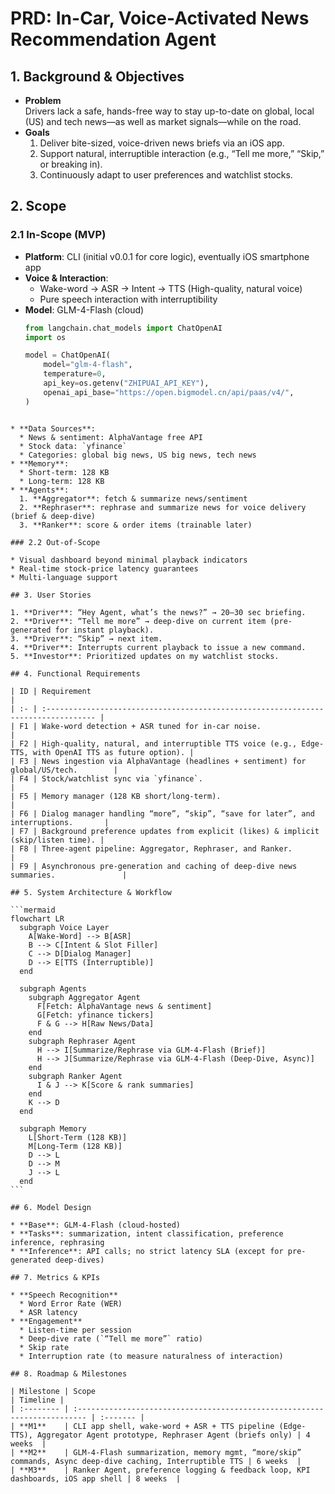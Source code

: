 # PRD: In-Car, Voice-Activated News Recommendation Agent

## 1. Background & Objectives
- **Problem**  
  Drivers lack a safe, hands-free way to stay up-to-date on global, local (US) and tech news—as well as market signals—while on the road.  
- **Goals**  
  1. Deliver bite-sized, voice-driven news briefs via an iOS app.
  2. Support natural, interruptible interaction (e.g., “Tell me more,” “Skip,” or breaking in).
  3. Continuously adapt to user preferences and watchlist stocks.

## 2. Scope

### 2.1 In-Scope (MVP)
- **Platform**: CLI (initial v0.0.1 for core logic), eventually iOS smartphone app  
- **Voice & Interaction**:  
  - Wake-word → ASR → Intent → TTS (High-quality, natural voice)
  - Pure speech interaction with interruptibility
- **Model**: GLM-4-Flash (cloud)  
  ```python
  from langchain.chat_models import ChatOpenAI
  import os

  model = ChatOpenAI(
      model="glm-4-flash",
      temperature=0,
      api_key=os.getenv("ZHIPUAI_API_KEY"),
      openai_api_base="https://open.bigmodel.cn/api/paas/v4/",
  )
````

* **Data Sources**: 
  * News & sentiment: AlphaVantage free API
  * Stock data: `yfinance`
  * Categories: global big news, US big news, tech news
* **Memory**: 
  * Short-term: 128 KB
  * Long-term: 128 KB
* **Agents**: 
  1. **Aggregator**: fetch & summarize news/sentiment
  2. **Rephraser**: rephrase and summarize news for voice delivery (brief & deep-dive)
  3. **Ranker**: score & order items (trainable later)

### 2.2 Out-of-Scope

* Visual dashboard beyond minimal playback indicators
* Real-time stock-price latency guarantees
* Multi-language support

## 3. User Stories

1. **Driver**: “Hey Agent, what’s the news?” → 20–30 sec briefing.
2. **Driver**: “Tell me more” → deep-dive on current item (pre-generated for instant playback).
3. **Driver**: “Skip” → next item.
4. **Driver**: Interrupts current playback to issue a new command.
5. **Investor**: Prioritized updates on my watchlist stocks.

## 4. Functional Requirements

| ID | Requirement                                                                        |
| :- | :--------------------------------------------------------------------------------- |
| F1 | Wake-word detection + ASR tuned for in-car noise.                                  |
| F2 | High-quality, natural, and interruptible TTS voice (e.g., Edge-TTS, with OpenAI TTS as future option). |
| F3 | News ingestion via AlphaVantage (headlines + sentiment) for global/US/tech.        |
| F4 | Stock/watchlist sync via `yfinance`.                                               |
| F5 | Memory manager (128 KB short/long-term).                                           |
| F6 | Dialog manager handling “more”, “skip”, “save for later”, and interruptions.       |
| F7 | Background preference updates from explicit (likes) & implicit (skip/listen time). |
| F8 | Three-agent pipeline: Aggregator, Rephraser, and Ranker.                           |
| F9 | Asynchronous pre-generation and caching of deep-dive news summaries.               |

## 5. System Architecture & Workflow

```mermaid
flowchart LR
  subgraph Voice Layer
    A[Wake-Word] --> B[ASR]
    B --> C[Intent & Slot Filler]
    C --> D[Dialog Manager]
    D --> E[TTS (Interruptible)]
  end

  subgraph Agents
    subgraph Aggregator Agent
      F[Fetch: AlphaVantage news & sentiment]
      G[Fetch: yfinance tickers]
      F & G --> H[Raw News/Data]
    end
    subgraph Rephraser Agent
      H --> I[Summarize/Rephrase via GLM-4-Flash (Brief)]
      H --> J[Summarize/Rephrase via GLM-4-Flash (Deep-Dive, Async)]
    end
    subgraph Ranker Agent
      I & J --> K[Score & rank summaries]
    end
    K --> D
  end

  subgraph Memory
    L[Short-Term (128 KB)]
    M[Long-Term (128 KB)]
    D --> L
    D --> M
    J --> L
  end
```

## 6. Model Design

* **Base**: GLM-4-Flash (cloud-hosted)
* **Tasks**: summarization, intent classification, preference inference, rephrasing
* **Inference**: API calls; no strict latency SLA (except for pre-generated deep-dives)

## 7. Metrics & KPIs

* **Speech Recognition**
  * Word Error Rate (WER)
  * ASR latency
* **Engagement**
  * Listen-time per session
  * Deep-dive rate (`“Tell me more”` ratio)
  * Skip rate
  * Interruption rate (to measure naturalness of interaction)

## 8. Roadmap & Milestones

| Milestone | Scope                                                                     | Timeline |
| :-------- | :------------------------------------------------------------------------ | :------- |
| **M1**    | CLI app shell, wake-word + ASR + TTS pipeline (Edge-TTS), Aggregator Agent prototype, Rephraser Agent (briefs only) | 4 weeks  |
| **M2**    | GLM-4-Flash summarization, memory mgmt, “more/skip” commands, Async deep-dive caching, Interruptible TTS | 6 weeks  |
| **M3**    | Ranker Agent, preference logging & feedback loop, KPI dashboards, iOS app shell | 8 weeks  |